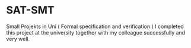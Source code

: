 # SAT-SMT
Small Projekts in Uni ( Formal specification and verification ) 
I completed this project at the university together with my colleague successfully and very well. 
